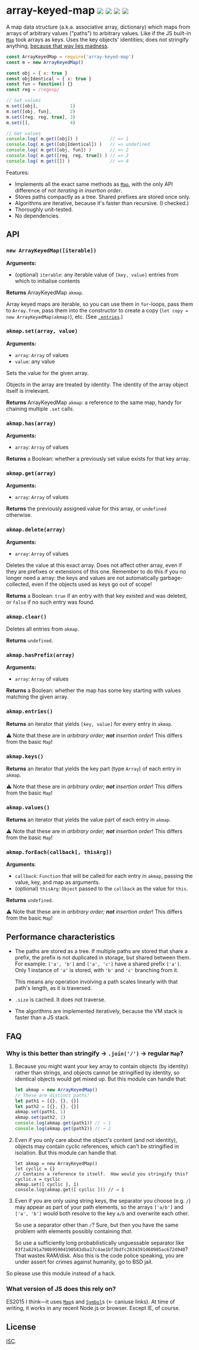 # array-keyed-map [![](https://img.shields.io/npm/v/array-keyed-map.svg?style=flat-square)](https://www.npmjs.com/package/array-keyed-map) [![](https://img.shields.io/travis/anko/array-keyed-map.svg?style=flat-square)](https://travis-ci.org/anko/array-keyed-map) [![](https://img.shields.io/coveralls/github/anko/array-keyed-map?style=flat-square)](https://coveralls.io/github/anko/array-keyed-map) [![](https://img.shields.io/david/anko/array-keyed-map?style=flat-square)](https://david-dm.org/anko/array-keyed-map)

A map data structure (a.k.a. associative array, dictionary) which maps from
arrays of arbitrary values ("paths") to arbitrary values.  Like if the JS
built-in [`Map`][map] took arrays as keys.  Uses the key objects' identities;
does not stringify anything, [because that way lies madness](#faq).

```js
const ArrayKeyedMap = require('array-keyed-map')
const m = new ArrayKeyedMap()

const obj = { x: true }
const objIdentical = { x: true }
const fun = function() {}
const reg = /regexp/

// Set values
m.set([obj],            1)
m.set([obj, fun],       2)
m.set([reg, reg, true], 3)
m.set([],               4)

// Get values
console.log( m.get([obj]) )            // => 1
console.log( m.get([objIdentical]) )   // => undefined
console.log( m.get([obj, fun]) )       // => 2
console.log( m.get([reg, reg, true]) ) // => 3
console.log( m.get([]) )               // => 4
```

Features:

- Implements all the exact same methods as [`Map`][map], with the only API
  difference of *not iterating in insertion order*.
- Stores paths compactly as a tree.  Shared prefixes are stored once only.
- Algorithms are iterative, because it's faster than recursive.  (I checked.)
- Thoroughly unit-tested.
- No dependencies.

## API

### `new ArrayKeyedMap([iterable])`

**Arguments:**

 - (optional) `iterable`: any iterable value of `[key, value]` entries from
   which to initialise contents

**Returns** ArrayKeyedMap `akmap`.

Array keyed maps are iterable, so you can use them in `for`-loops, pass them to
`Array.from`, pass them into the constructor to create a copy (`let copy = new
ArrayKeyedMap(akmap)`), etc.  (See [`.entries`](#akmapentries).)

### `akmap.set(array, value)`

**Arguments:**

 - `array`: `Array` of values
 - `value`: any value

Sets the value for the given array.

Objects in the array are treated by identity.  The identity of the array object
itself is irrelevant.

**Returns** ArrayKeyedMap `akmap`: a reference to the same map, handy for
chaining multiple `.set` calls.

### `akmap.has(array)`

**Arguments:**

 - `array`: `Array` of values

**Returns** a Boolean: whether a previously set value exists for that key array.

### `akmap.get(array)`

**Arguments:**

 - `array`: `Array` of values

**Returns** the previously assigned value for this array, or `undefined` otherwise.

### `akmap.delete(array)`

**Arguments:**

 - `array`: `Array` of values

Deletes the value at this exact array.  Does not affect other array, even if
they are prefixes or extensions of this one.  Remember to do this if you no
longer need a array: the keys and values are not automatically
garbage-collected, even if the objects used as keys go out of scope!

**Returns** a Boolean: `true` if an entry with that key existed and was
deleted, or `false` if no such entry was found.

### `akmap.clear()`

Deletes all entries from `akmap`.

**Returns** `undefined`.

### `akmap.hasPrefix(array)`

**Arguments:**

 - `array`: `Array` of values

**Returns** a Boolean: whether the map has some key starting with values
matching the given array.

### `akmap.entries()`

**Returns** an iterator that yields `[key, value]` for every entry in `akmap`.

:warning: Note that these are in *arbitrary order; __not__ insertion order*!
This differs from the basic `Map`!

### `akmap.keys()`

**Returns** an iterator that yields the key part (type `Array`) of each entry
in `akmap`.

:warning: Note that these are in *arbitrary order; __not__ insertion order*!
This differs from the basic `Map`!

### `akmap.values()`

**Returns** an iterator that yields the value part of each entry in `akmap`.

:warning: Note that these are in *arbitrary order; __not__ insertion order*!
This differs from the basic `Map`!

### `akmap.forEach(callback[, thisArg])`

**Arguments**:

 - `callback`:  `Function` that will be called for each entry in `akmap`,
   passing the value, key, and map as arguments.
 - (optional) `thisArg`: `Object` passed to the `callback` as the value for
   `this`.

**Returns** `undefined`.

:warning: Note that these are in *arbitrary order; __not__ insertion order*!
This differs from the basic `Map`!

## Performance characteristics

- The paths are stored as a tree.  If multiple paths are stored that share a
  prefix, the prefix is not duplicated in storage, but shared between them.
  For example: `['a', 'b']` and `['a', 'c']` have a shared prefix `['a']`.
  Only 1 instance of `'a'` is stored, with `'b'` and `'c'` branching from it.

  This means any operation involving a path scales linearly with that path's
  length, as it is traversed.

- `.size` is cached.  It does not traverse.

- The algorithms are implemented iteratively, because the VM stack is faster
  than a JS stack.

## FAQ

### Why is this better than stringify → `.join('/')` → regular `Map`?

 1. Because you might want your key array to contain objects (by identity)
    rather than strings, and objects cannot be stringified by identity, so
    identical objects would get mixed up.  But this module can handle that:

    ```js
    let akmap = new ArrayKeyedMap()
    // These are distinct paths!
    let path1 = [{}, {}, {}]
    let path2 = [{}, {}, {}]
    akmap.set(path1, 1)
    akmap.set(path2, 2)
    console.log(akmap.get(path1)) // → 1
    console.log(akmap.get(path2)) // → 2
    ```

 2. Even if you only care about the object's content (and not identity),
    objects may contain cyclic references, which can't be stringified in
    isolation.  But this module can handle that.

    ```
    let akmap = new ArrayKeyedMap()
    let cyclic = {}
    // Contains a reference to itself.  How would you stringify this?
    cyclic.x = cyclic
    akmap.set([ cyclic ], 1)
    console.log(akmap.get([ cyclic ])) // → 1
    ```

 3. Even if you are only using string keys, the separator you choose (e.g. `/`)
    may appear as part of your path elements, so the arrays `['a/b']` and
    `['a', 'b']` would both resolve to the key `a/b` and overwrite each other.

    So use a separator other than `/`?  Sure, but then you have the same
    problem with elements possibly containing *that*.

    So use a sufficiently long probabilistically unguessable separator like
    `03f2a8291a700b95904190583dba17c4ae1bf3bdfc2834391d60985ac6724940`?  That
    wastes RAM/disk.  Also this is the code police speaking, you are under
    assert for crimes against humanity, go to BSD jail.

So please use this module instead of a hack.

### What version of JS does this rely on?

ES2015 I think—it uses
[`Map`](http://kangax.github.io/compat-table/es6/#test-Map)s and
[`Symbol`](http://kangax.github.io/compat-table/es6/#test-Symbol)s (← caniuse
links).  At time of writing, it works in any recent Node.js or browser.  Except
IE, of course.

## License

[ISC](https://opensource.org/licenses/isc).

[map]: https://developer.mozilla.org/en-US/docs/Web/JavaScript/Reference/Global_Objects/Map

